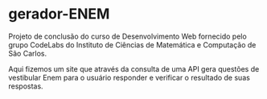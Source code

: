 # gerador-ENEM
Projeto de conclusão do curso de Desenvolvimento Web fornecido pelo grupo CodeLabs do Instituto de Ciências de Matemática e Computação de São Carlos.

Aqui fizemos um site que através da consulta de uma API gera questões de vestibular Enem para o usuário responder e verificar o resultado de suas respostas.
